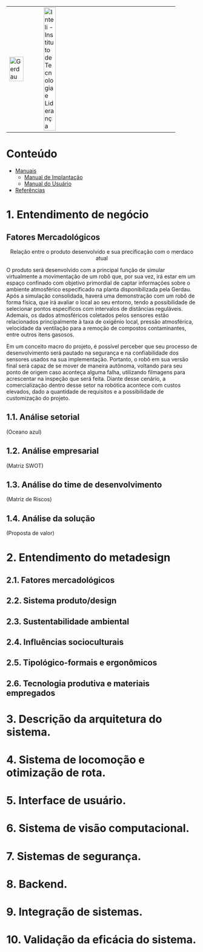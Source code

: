 <table>
<tr>
<td>
<a href= "https://www2.gerdau.com.br/"><img src="https://upload.wikimedia.org/wikipedia/commons/thumb/8/89/Gerdau_logo_%282011%29.svg/1200px-Gerdau_logo_%282011%29.svg.png" alt="Gerdau" border="0" width="70%"></a>
</td>
<td><a href= "https://www.inteli.edu.br/"><img src="https://www.inteli.edu.br/wp-content/uploads/2021/08/20172028/marca_1-2.png" alt="Inteli - Instituto de Tecnologia e Liderança" border="0" width="30%"></a>
</td>
</tr>
</table>

# Conteúdo
- [Manuais](#manuais)
  - [Manual de Implantação](#manual-de-implantação)
  - [Manual do Usuário](#manual-do-usuário)
- [Referências](#referências)

# 1. Entendimento de negócio
## Fatores Mercadológicos
<p align="center"> Relação entre o produto desenvolvido e sua precificação com o merdaco atual </p> 

O produto será desenvolvido com a principal função de simular virtualmente a movimentação de um robô que, por sua vez, irá estar em um espaço confinado com objetivo primordial de captar informações sobre o ambiente atmosférico especificado na planta disponibilizada pela Gerdau. Após a simulação consolidada, haverá uma demonstração com um robô de forma física, que irá avaliar o local ao seu entorno, tendo a possibilidade de selecionar pontos específicos com intervalos de distâncias reguláveis. Ademais, os dados atmosféricos coletados pelos sensores estão relacionados principalmente à taxa de oxigênio local, pressão atmosférica, velocidade da ventilação para a remoção de compostos contaminantes, entre outros itens gasosos.

Em um conceito macro do projeto, é possível perceber que seu processo de desenvolvimento será pautado na segurança e na confiabilidade dos sensores usados na sua implementação. Portanto, o robô em sua versão final será capaz de se mover de maneira autônoma, voltando para seu ponto de origem caso aconteça alguma falha, utilizando filmagens para acrescentar na inspeção que será feita. Diante desse cenário, a comercialização dentro desse setor na robótica acontece com custos elevados, dado a quantidade de requisitos e a possibilidade de customização do projeto.

## 1.1. Análise setorial
(Oceano azul)

## 1.2. Análise empresarial
(Matriz SWOT)

## 1.3. Análise do time de desenvolvimento
(Matriz de Riscos)

## 1.4. Análise da solução
(Proposta de valor)

# 2. Entendimento do metadesign

## 2.1. Fatores mercadológicos

## 2.2. Sistema produto/design

## 2.3. Sustentabilidade ambiental

## 2.4. Influências socioculturais

## 2.5. Tipológico-formais e ergonômicos
## 2.6. Tecnologia produtiva e materiais empregados

# 3. Descrição da arquitetura do sistema.

# 4. Sistema de locomoção e otimização de rota.

# 5. Interface de usuário.

# 6. Sistema de visão computacional.

# 7. Sistemas de segurança.

# 8. Backend.

# 9. Integração de sistemas. 

# 10.  Validação da eficácia do sistema. 